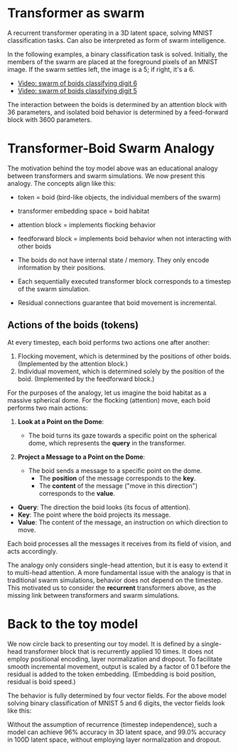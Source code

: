
# Transformer as swarm

A recurrent transformer operating in a 3D latent space, solving MNIST classification tasks.
Can also be interpreted as form of swarm intelligence.

In the following examples, a binary classification task is solved. Initially, the members of the swarm are placed at the foreground pixels of an MNIST image.
If the swarm settles left, the image is a 5; if right, it's a 6.

- [Video: swarm of boids classifying digit 6](https://static.renyi.hu/ai-shared/daniel/boids/vis_mnist_boids.acts56_d3_b10_ffwd512_recurrent_s1.mp4)
- [Video: swarm of boids classifying digit 5](https://static.renyi.hu/ai-shared/daniel/boids/vis_mnist_boids.acts56_d3_b10_ffwd512_recurrent_s2.mp4)

The interaction between the boids is determined by an attention block with 36 parameters, and isolated boid behavior is determined by a
feed-forward block with 3600 parameters.


# Transformer-Boid Swarm Analogy

The motivation behind the toy model above was an educational analogy between transformers and swarm simulations. We now present this analogy. The concepts align like this:

- token = boid (bird-like objects, the individual members of the swarm)
- transformer embedding space = boid habitat
- attention block = implements flocking behavior
- feedforward block = implements boid behavior when not interacting with other boids

- The boids do not have internal state / memory. They only encode information by their positions.
- Each sequentially executed transformer block corresponds to a timestep of the swarm simulation.
- Residual connections guarantee that boid movement is incremental.


## Actions of the boids (tokens)

At every timestep, each boid performs two actions one after another:

1. Flocking movement, which is determined by the positions of other boids. (Implemented by the attention block.)
2. Individual movement, which is determined solely by the position of the boid. (Implemented by the feedforward block.)

For the purposes of the analogy, let us imagine the boid habitat as a massive spherical dome.
For the flocking (attention) move, each boid performs two main actions:

1. **Look at a Point on the Dome**:
   - The boid turns its gaze towards a specific point on the spherical dome, which represents the **query** in the transformer.

2. **Project a Message to a Point on the Dome**:
   - The boid sends a message to a specific point on the dome.
     - The **position** of the message corresponds to the **key**.
     - The **content** of the message ("move in this direction") corresponds to the **value**.

- **Query**: The direction the boid looks (its focus of attention).
- **Key**: The point where the boid projects its message.
- **Value**: The content of the message, an instruction on which direction to move.

Each boid processes all the messages it receives from its field of vision, and acts accordingly.

The analogy only considers single-head attention, but it is easy to extend it to multi-head attention.
A more fundamental issue with the analogy is that in traditional swarm simulations, behavior does not depend on the timestep.
This motivated us to consider the **recurrent** transformers above, as the missing link between transformers and swarm simulations.


# Back to the toy model

We now circle back to presenting our toy model. It is defined by a single-head transformer block that is recurrently applied 10 times.
It does not employ positional encoding, layer normalization and dropout. To facilitate smooth incremental movement, output is scaled by
a factor of 0.1 before the residual is added to the token embedding. (Embedding is boid position, residual is boid speed.)

The behavior is fully determined by four vector fields. For the above model solving binary classification of MNIST 5 and 6 digits,
the vector fields look like this:



Without the assumption of recurrence (timestep independence), such a model can achieve 96% accuracy in 3D latent space, and
99.0% accuracy in 100D latent space, without employing layer normalization and dropout.
